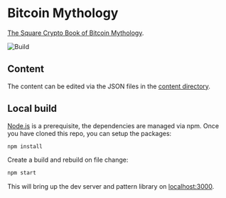 # Bitcoin Mythology

[The Square Crypto Book of Bitcoin Mythology](https://bitcoinmythology.org).

![Build](https://github.com/squarecrypto/bitcoinmythology.org/workflows/build/badge.svg)

## Content

The content can be edited via the JSON files in the [content directory](./content).

## Local build

[Node.js](https://nodejs.org/en/) is a prerequisite, the dependencies are managed via npm.
Once you have cloned this repo, you can setup the packages:

```bash
npm install
```

Create a build and rebuild on file change:

```bash
npm start
```

This will bring up the dev server and pattern library on [localhost:3000](http://localhost:3000).
